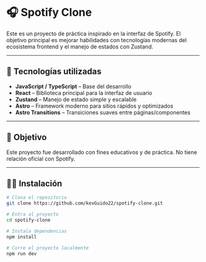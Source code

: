 
# 🎧 Spotify Clone

Este es un proyecto de práctica inspirado en la interfaz de Spotify. El objetivo principal es mejorar habilidades con tecnologías modernas del ecosistema frontend y el manejo de estados con Zustand.

---

## 🚀 Tecnologías utilizadas

- **JavaScript / TypeScript** – Base del desarrollo
- **React** – Biblioteca principal para la interfaz de usuario
- **Zustand** – Manejo de estado simple y escalable
- **Astro** – Framework moderno para sitios rápidos y optimizados
- **Astro Transitions** – Transiciones suaves entre páginas/componentes

---

## 🧪 Objetivo

Este proyecto fue desarrollado con fines educativos y de práctica. No tiene relación oficial con Spotify.

---

## 🧑‍💻 Instalación

```bash
# Clona el repositorio
git clone https://github.com/kevGuido22/spotify-clone.git

# Entra al proyecto
cd spotify-clone

# Instala dependencias
npm install

# Corre el proyecto localmente
npm run dev